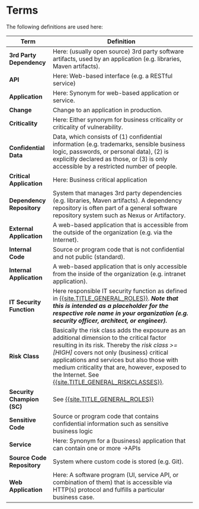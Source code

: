 # Terms

The following definitions are used here:

| Term | Definition |
| ------------- | ------------- |
| **3rd Party Dependency** | Here: (usually open source) 3rd party software artifacts, used by an application (e.g. libraries, Maven artifacts). |
| **API** | Here: Web-based interface (e.g. a RESTful service) | 
| **Application** | Here: Synonym for web-based application or service. |
| **Change** | Change to an application in production. |
| **Criticality** | Here: Either synonym for business criticality or criticality of vulnerability.  |
| **Confidential Data** | Data, which consists of (1) confidential information (e.g. trademarks, sensible business logic, passwords, or personal data), (2) is explicitly declared as those, or (3) is only accessible by a restricted number of people. |
| **Critical Application** | Here: Business critical application |
| **Dependency Repository** | System that manages 3rd party dependencies (e.g. libraries, Maven artifacts). A dependency repository is often part of a general software repository system such as Nexus or Artifactory. |
| **External Application** | A web-based application that is accessible from the outside of the organization (e.g. via the Internet). |
| **Internal Code** | Source or program code that is not confidential and not public (standard). |
| **Internal Application** | A web-based application that is only accessible from the inside of the organization (e.g. intranet application). |
| **IT Security Function** | Here responsible IT security function as defined in [{{site.TITLE_GENERAL_ROLES}}]({{site.URL_GENERAL_ROLES}}). ***Note that this is intended as a placeholder for the respective role name in your organization (e.g. security officer, architect, or engineer).***|
| **Risk Class** | Basically the risk class adds the exposure as an additional dimension to the critical factor resulting in its risk. Thereby the *risk class >= [HIGH]* covers not only (business) critical applications and services but also those with medium criticality that are, however, exposed to the Internet. See [{{site.TITLE_GENERAL_RISKCLASSES}}]({{site.URL_GENERAL_RISKCLASSES}}). |
| **Security Champion (SC)** | See [{{site.TITLE_GENERAL_ROLES}}]({{site.URL_GENERAL_ROLES}}) |
| **Sensitive Code** | Source or program code that contains confidential information such as sensitive business logic |
| **Service** | Here: Synonym for a (business) application that can contain one or more ->APIs |
| **Source Code Repository** | System where custom code is stored (e.g. Git). |
| **Web Application** | Here: A software program (UI, service API, or combination of them) that is accessible via HTTP(s) protocol and fulfills a particular business case. |
